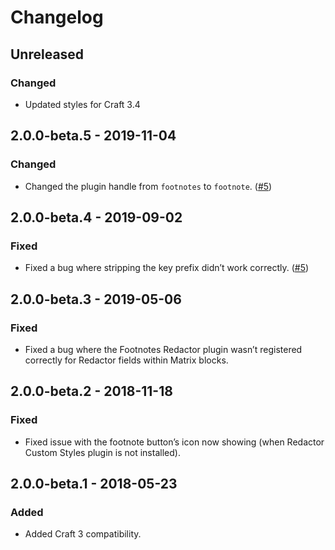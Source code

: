 # Changelog

## Unreleased

### Changed
- Updated styles for Craft 3.4

## 2.0.0-beta.5 - 2019-11-04

### Changed
- Changed the plugin handle from `footnotes` to `footnote`. ([#5](https://github.com/carlcs/craft-footnote/issues/7))

## 2.0.0-beta.4 - 2019-09-02

### Fixed
- Fixed a bug where stripping the key prefix didn’t work correctly. ([#5](https://github.com/carlcs/craft-footnote/issues/5))

## 2.0.0-beta.3 - 2019-05-06

### Fixed
- Fixed a bug where the Footnotes Redactor plugin wasn’t registered correctly for Redactor fields within Matrix blocks.

## 2.0.0-beta.2 - 2018-11-18

### Fixed
- Fixed issue with the footnote button’s icon now showing (when Redactor Custom Styles plugin is not installed).

## 2.0.0-beta.1 - 2018-05-23

### Added
- Added Craft 3 compatibility.
